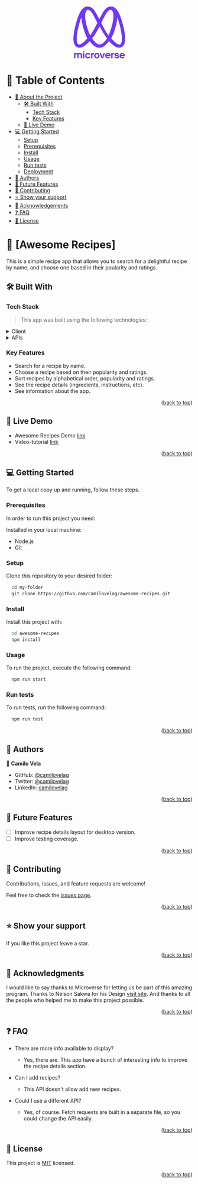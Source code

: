 <a name="readme-top"></a>

<div align="center">

  <img src="murple_logo.png" alt="logo" width="140"  height="auto" />
  <br/>

</div>

# 📗 Table of Contents

- [📖 About the Project](#about-project)
  - [🛠 Built With](#built-with)
    - [Tech Stack](#tech-stack)
    - [Key Features](#key-features)
  - [🚀 Live Demo](#live-demo)
- [💻 Getting Started](#getting-started)
  - [Setup](#setup)
  - [Prerequisites](#prerequisites)
  - [Install](#install)
  - [Usage](#usage)
  - [Run tests](#run-tests)
  - [Deployment](#triangular_flag_on_post-deployment)
- [👥 Authors](#authors)
- [🔭 Future Features](#future-features)
- [🤝 Contributing](#contributing)
- [⭐️ Show your support](#support)
- [🙏 Acknowledgements](#acknowledgements)
- [❓ FAQ](#faq)
- [📝 License](#license)

# 📖 [Awesome Recipes] <a name="about-project"></a>

This is a simple recipe app that allows you to search for a delightful recipe by name, and choose one based in their poularity and ratings.


## 🛠 Built With <a name="built-with"></a>

### Tech Stack <a name="tech-stack"></a>

> This app was built using the following technologies:

<details>
  <summary>Client</summary>
  <ul>
    <li><a href="https://reactjs.org/">React</a></li>
    <li><a href="https://redux.js.org/">Redux</a></li>
    <li><a href="https://react-bootstrap.github.io/">React-Bootstrap</a></li>
    <li><a href="https://getbootstrap.com/docs/5.0/getting-started/introduction/">Bootstrap 5</a></li>

  </ul>
</details>

<details>
  <summary>APIs</summary>
  <ul>
    <li><a href="https://rapidapi.com/apidojo/api/tasty">TastyAPI</a></li>
  </ul>
</details>

### Key Features <a name="key-features"></a>

- Search for a recipe by name.
- Choose a recipe based on their popularity and ratings.
- Sort recipes by alphabetical order, popularity and ratings.
- See the recipe details (ingredients, instructions, etc).
- See information about the app.

<p align="right">(<a href="#readme-top">back to top</a>)</p>

## 🚀 Live Demo <a name="live-demo"></a>

- Awesome Recipes Demo [link](https://camilovelag-awesome-recipes.netlify.app/)
- Video-tutorial [link](https://www.loom.com/share/16cac3403bb84949b6aa9b9eeced91cb)

<p align="right">(<a href="#readme-top">back to top</a>)</p>

## 💻 Getting Started <a name="getting-started"></a>

To get a local copy up and running, follow these steps.

### Prerequisites

In order to run this project you need:

Installed in your local machine:

- Node.js
- Git

### Setup

Clone this repository to your desired folder:

```sh
  cd my-folder
  git clone https://github.com/Camilovelag/awesome-recipes.git
```

### Install

Install this project with:

```sh
  cd awesome-recipes
  npm install
```

### Usage

To run the project, execute the following command:

```sh
  npm run start
```

### Run tests

To run tests, run the following command:

```sh
  npm run test
```

<p align="right">(<a href="#readme-top">back to top</a>)</p>

## 👥 Authors <a name="authors"></a>

👤 **Camilo Vela**

- GitHub: [@camilovelag](https://github.com/camilovelag)
- Twitter: [@camilovelag](https://twitter.com/camilovelag)
- LinkedIn: [camilovelag](https://linkedin.com/in/camilovelag)

<p align="right">(<a href="#readme-top">back to top</a>)</p>

## 🔭 Future Features <a name="future-features"></a>

- [ ] Improve recipe details layout for desktop version.
- [ ] Improve testing coverage.

<p align="right">(<a href="#readme-top">back to top</a>)</p>

## 🤝 Contributing <a name="contributing"></a>

Contributions, issues, and feature requests are welcome!

Feel free to check the [issues page](https://github.com/Camilovelag/awesome-recipes/issues).

<p align="right">(<a href="#readme-top">back to top</a>)</p>

## ⭐️ Show your support <a name="support"></a>

If you like this project leave a star.

<p align="right">(<a href="#readme-top">back to top</a>)</p>

## 🙏 Acknowledgments <a name="acknowledgements"></a>

I would like to say thanks to Microverse for letting us be part of this amazing program.
Thanks to Nelson Sakwa for his Design [visit site](https://www.behance.net/sakwadesignstudio).
And thanks to all the people who helped me to make this project possible.

<p align="right">(<a href="#readme-top">back to top</a>)</p>

## ❓ FAQ <a name="faq"></a>

- There are more info available to display?

  - Yes, there are. This app have a bunch of interesting info to improve the recipe details section.

- Can I add recipes?

  - This API doesn't allow add new recipes.

- Could I use a different API?

  - Yes, of course. Fetch requests are built in a separate file, so you could change the API easily.

<p align="right">(<a href="#readme-top">back to top</a>)</p>

## 📝 License <a name="license"></a>

This project is [MIT](./LICENSE) licensed.

<p align="right">(<a href="#readme-top">back to top</a>)</p>
